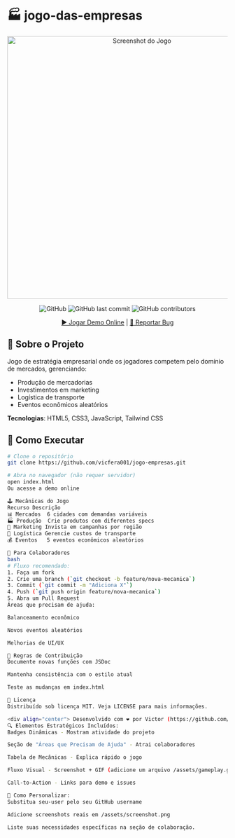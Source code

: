 # 🏭 jogo-das-empresas

<div align="center">
  <img src="assets/Captura de tela 2025-05-19 224613.png" width="600" alt="Screenshot do Jogo">
   
  ![GitHub](https://img.shields.io/github/license/vicfera001/jogo-empresas?color=blue)
  ![GitHub last commit](https://img.shields.io/github/last-commit/vicfera001/jogo-empresas)
  ![GitHub contributors](https://img.shields.io/github/contributors/vicfera001/jogo-empresas)

  [▶️ Jogar Demo Online](https://vicfera001.github.io/jogo-empresas) | 
  [🐛 Reportar Bug](https://github.com/vicfera001/jogo-empresas/issues)
</div>

## 🎯 Sobre o Projeto
Jogo de estratégia empresarial onde os jogadores competem pelo domínio de mercados, gerenciando:
- Produção de mercadorias
- Investimentos em marketing
- Logística de transporte
- Eventos econômicos aleatórios

**Tecnologias**: HTML5, CSS3, JavaScript, Tailwind CSS

## 🚀 Como Executar
```bash
# Clone o repositório
git clone https://github.com/vicfera001/jogo-empresas.git

# Abra no navegador (não requer servidor)
open index.html
Ou acesse a demo online

🕹️ Mecânicas do Jogo
Recurso	Descrição
📊 Mercados	6 cidades com demandas variáveis
🏭 Produção	Crie produtos com diferentes specs
📢 Marketing	Invista em campanhas por região
🚚 Logística	Gerencie custos de transporte
💰 Eventos	5 eventos econômicos aleatórios

👥 Para Colaboradores
bash
# Fluxo recomendado:
1. Faça um fork
2. Crie uma branch (`git checkout -b feature/nova-mecanica`)
3. Commit (`git commit -m "Adiciona X"`)
4. Push (`git push origin feature/nova-mecanica`)
5. Abra um Pull Request
Áreas que precisam de ajuda:

Balanceamento econômico

Novos eventos aleatórios

Melhorias de UI/UX

📌 Regras de Contribuição
Documente novas funções com JSDoc

Mantenha consistência com o estilo atual

Teste as mudanças em index.html

📜 Licença
Distribuído sob licença MIT. Veja LICENSE para mais informações.

<div align="center"> Desenvolvido com ❤️ por Victor (https://github.com/vicfera001) - 📧 vicfera75@gmail.com </div> ```
🔍 Elementos Estratégicos Incluídos:
Badges Dinâmicas - Mostram atividade do projeto

Seção de "Áreas que Precisam de Ajuda" - Atrai colaboradores

Tabela de Mecânicas - Explica rápido o jogo

Fluxo Visual - Screenshot + GIF (adicione um arquivo /assets/gameplay.gif)

Call-to-Action - Links para demo e issues

📌 Como Personalizar:
Substitua seu-user pelo seu GitHub username

Adicione screenshots reais em /assets/screenshot.png

Liste suas necessidades específicas na seção de colaboração.
